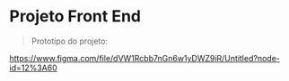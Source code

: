 # Projeto Front End
> Prototipo do projeto:

https://www.figma.com/file/dVW1Rcbb7nGn6w1yDWZ9iR/Untitled?node-id=12%3A60